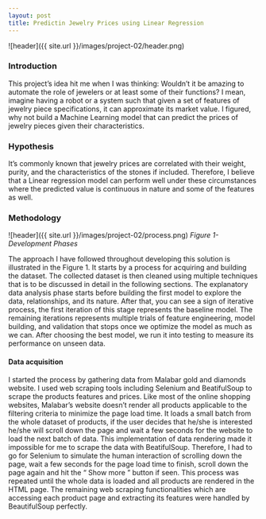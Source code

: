 ```yaml
---
layout: post
title: Predictin Jewelry Prices using Linear Regression
---
```


![header]({{ site.url }}/images/project-02/header.png)

### Introduction
This project’s idea hit me when I was thinking: Wouldn’t it be amazing to automate the role of jewelers or at least some of their functions? I mean, imagine having a robot or a system such that given a set of features of jewelry piece specifications, it can approximate its market value. I figured, why not build a Machine Learning model that can predict the prices of jewelry pieces given their characteristics. 


### Hypothesis 
It’s commonly known that jewelry prices are correlated with their weight, purity, and the characteristics of the stones if included. Therefore, I believe that a Linear regression model can perform well under these circumstances where the predicted value is continuous in nature and some of the features as well. 

### Methodology 
![header]({{ site.url }}/images/project-02/process.png)
*Figure 1- Development Phases*


The approach I have followed throughout developing this solution is illustrated in the Figure 1. It starts by a process for acquiring and building the dataset. The collected dataset is then cleaned using multiple techniques that is to be discussed in detail in the following sections. The explanatory data analysis phase starts before building the first model to explore the data, relationships, and its nature. After that, you can see a sign of iterative process, the first iteration of this stage represents the baseline model. The remaining iterations represents multiple trials of feature engineering, model building, and validation that stops once we optimize the model as much as we can. After choosing the best model, we run it into testing to measure its performance on unseen data.

#### Data acquisition 
 I started the process by gathering data from Malabar gold and diamonds website. I used web scraping tools including Selenium and BeatifulSoup to scrape the products features and prices. Like most of the online shopping websites, Malabar’s website doesn’t render all products applicable to the filtering criteria to minimize the page load time. It loads a small batch from the whole dataset of products, if the user decides that he/she is interested he/she will scroll down the page and wait a few seconds for the website to load the next batch of data. This implementation of data rendering made it impossible for me to scrape the data with BeatifulSoup. Therefore, I had to go for Selenium to simulate the human interaction of scrolling down the page, wait a few seconds for the page load time to finish, scroll down the page again and hit the “ Show more ” button if seen. This process was repeated until the whole data is loaded and all products are rendered in the HTML page. The remaining web scraping functionalities which are accessing each product page and extracting its features were handled by BeautifulSoup perfectly. 